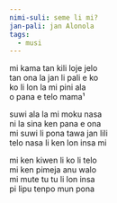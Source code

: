 ```yaml
---
nimi-suli: seme li mi?
jan-pali: jan Alonola
tags:
  - musi
---
```

mi kama tan kili loje jelo  
tan ona la jan li pali e ko  
ko li lon la mi pini ala  
o pana e telo mama¹

suwi ala la mi moku nasa  
ni la sina ken pana e ona  
mi suwi li pona tawa jan lili  
telo nasa li ken lon insa mi

mi ken kiwen li ko li telo  
mi ken pimeja anu walo  
mi mute tu tu li lon insa  
pi lipu tenpo mun pona
